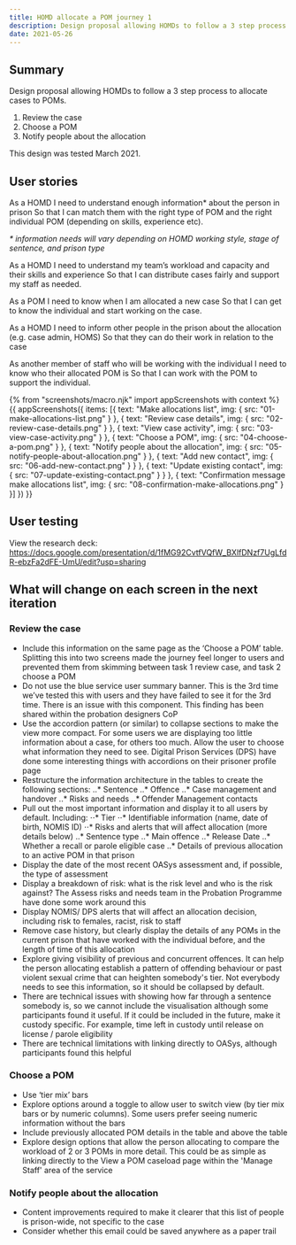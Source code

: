 ```yaml
---
title: HOMD allocate a POM journey 1
description: Design proposal allowing HOMDs to follow a 3 step process to allocate cases to POMs.
date: 2021-05-26
---
```


## Summary

Design proposal allowing HOMDs to follow a 3 step process to allocate cases to POMs.
1. Review the case
2. Choose a POM
3. Notify people about the allocation


This design was tested March 2021.

## User stories

As a HOMD
I need to understand enough information* about the person in prison
So that I can match them with the right type of POM and the right individual POM (depending on skills, experience etc).

 _* information needs will vary depending on HOMD working style, stage of sentence, and prison type_

As a HOMD
I need to understand my team’s workload and capacity and their skills and experience
So that I can distribute cases fairly and support my staff as needed.

As a POM
I need to know when I am allocated a new case
So that I can get to know the individual and start working on the case.

As a HOMD
I need to inform other people in the prison about the allocation (e.g. case admin, HOMS)
So that they can do their work in relation to the case

As another member of staff who will be working with the individual
I need to know who their allocated POM is
So that I can work with the POM to support the individual.


{% from "screenshots/macro.njk" import appScreenshots with context %}
{{ appScreenshots({
  items: [{
      text: "Make allocations list",
      img: { src: "01-make-allocations-list.png" }
    }, {
      text: "Review case details",
      img: { src: "02-review-case-details.png" }
    }, {
      text: "View case activity",
      img: { src: "03-view-case-activity.png" }
    }, {
      text: "Choose a POM",
      img: { src: "04-choose-a-pom.png" }
    }, {
      text: "Notify people about the allocation",
      img: { src: "05-notify-people-about-allocation.png" }
    }, {
      text: "Add new contact",
      img: { src: "06-add-new-contact.png" }
    }
    }, {
      text: "Update existing contact",
      img: { src: "07-update-existing-contact.png" }
    }
    }, {
      text: "Confirmation message make allocations list",
      img: { src: "08-confirmation-make-allocations.png" }
    }]
}) }}

## User testing

View the research deck: https://docs.google.com/presentation/d/1fMG92CvtfVQfW_BXlfDNzf7UgLfdR-ebzFa2dFE-UmU/edit?usp=sharing

## What will change on each screen in the next iteration

### Review the case

* Include this information on the same page as the ‘Choose a POM’ table. Splitting this into two screens made the journey feel longer to users and prevented them from skimming between task 1 review case, and task 2 choose a POM
* Do not use the blue service user summary banner. This is the 3rd time we’ve tested this with users and they have failed to see it for the 3rd time. There is an issue with this component. This finding has been shared within the probation designers CoP
* Use the accordion pattern (or similar) to collapse sections to make the view more compact. For some users we are displaying too little information about a case, for others too much. Allow the user to choose what information they need to see. Digital Prison Services (DPS) have done some interesting things with accordions on their prisoner profile page
* Restructure the information architecture in the tables to create the following sections:
..* Sentence
..* Offence
..* Case management and handover
..* Risks and needs
..* Offender Management contacts
* Pull out the most important information and display it to all users by default. Including:
⋅⋅* Tier
⋅⋅* Identifiable information (name, date of birth, NOMIS ID)
⋅⋅* Risks and alerts that will affect allocation (more details below)
..* Sentence type
..* Main offence
..* Release Date
..* Whether a recall or parole eligible case
..* Details of previous allocation to an active POM in that prison
* Display the date of the most recent OASys assessment and, if possible, the type of assessment
* Display a breakdown of risk: what is the risk level and who is the risk against? The Assess risks and needs team in the Probation Programme have done some work around this
* Display NOMIS/ DPS alerts that will affect an allocation decision, including risk to females, racist, risk to staff
* Remove case history, but clearly display the details of any POMs in the current prison that have worked with the individual before, and the length of time of this allocation
* Explore giving visibility of previous and concurrent offences. It can help the person allocating establish a pattern of offending behaviour or past violent sexual crime that can heighten somebody's tier. Not everybody needs to see this information, so it should be collapsed by default.
* There are technical issues with showing how far through a sentence somebody is, so we cannot include the visualisation although some participants found it useful. If it could be included in the future, make it custody specific. For example, time left in custody until release on license / parole eligibility
* There are technical limitations with linking directly to OASys, although participants found this helpful



### Choose a POM

* Use ‘tier mix’ bars
* Explore options around a toggle to allow user to switch view (by tier mix bars or by numeric columns). Some users prefer seeing numeric information without the bars
* Include previously allocated POM details in the table and above the table
* Explore design options that allow the person allocating to compare the workload of 2 or 3 POMs in more detail. This could be as simple as linking directly to the View a POM caseload page within the 'Manage Staff' area of the service


### Notify people about the allocation

* Content improvements required to make it clearer that this list of people is prison-wide, not specific to the case
* Consider whether this email could be saved anywhere as a paper trail
